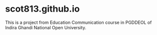 # scot813.github.io
This is a project from Education Communication course in PGDDEOL of Indira Ghandi National Open University.

